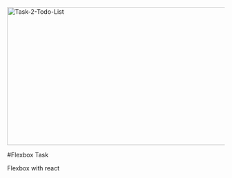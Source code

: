 <img src="https://socialify.git.ci/Nosihle-Mthembu/Task-2-Todo-List/image?language=1&owner=1&name=1&stargazers=1&theme=Light" alt="Task-2-Todo-List" width="640" height="320" />

#Flexbox Task

Flexbox with react

